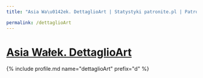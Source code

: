 ```yaml
---
title: "Asia Wa\u0142ek. DettaglioArt | Statystyki patronite.pl | Patromierz"

permalink: /dettaglioArt
---
```


# [Asia Wałek. DettaglioArt](https://patronite.pl/dettaglioArt)

{% include profile.md name="dettaglioArt" prefix="d" %}
